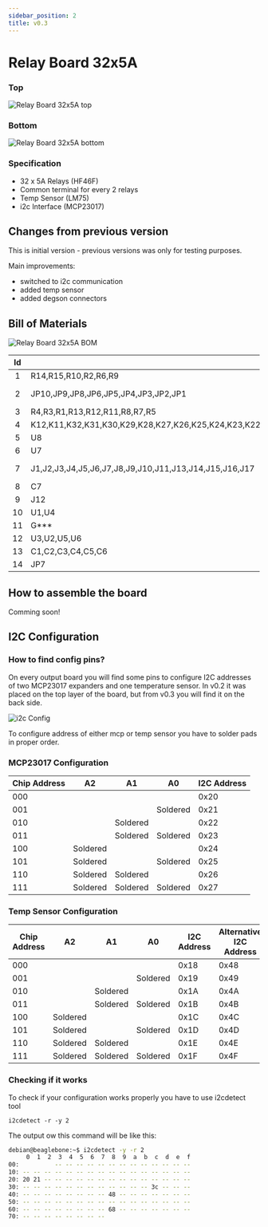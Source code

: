 ```yaml
---
sidebar_position: 2
title: v0.3
---
```


# Relay Board 32x5A

### Top

![Relay Board 32x5A top](/img/32x5a_v0.3_top_small.jpg)

### Bottom

![Relay Board 32x5A bottom](/img/32x5a_v0.3_bottom_small.jpg)

### Specification

- 32 x 5A Relays (HF46F)
- Common terminal for every 2 relays
- Temp Sensor (LM75)
- i2c Interface (MCP23017)

## Changes from previous version

This is initial version - previous versions was only for testing purposes.

Main improvements:

- switched to i2c communication
- added temp sensor
- added degson connectors

## Bill of Materials

![Relay Board 32x5A BOM](/img/32x5a_v0.3_bom.jpg)


|Id |Oznaczenie                                                                                                            |Obudowa                                              |Ilość|Oznaczenie          |
|:-:|----------------------------------------------------------------------------------------------------------------------|-----------------------------------------------------|-----|--------------------|
|1  |R14,R15,R10,R2,R6,R9                                                                                                  |R_0603_1608Metric                                    |6    |4.7k                |
|2  |JP10,JP9,JP8,JP6,JP5,JP4,JP3,JP2,JP1                                                                                  |SolderJumper-2_P1.3mm_Open_RoundedPad1.0x1.5mm       |9    |NO_Small            |
|3  |R4,R3,R1,R13,R12,R11,R8,R7,R5                                                                                         |R_0603_1608Metric                                    |9    |10k                 |
|4  |K12,K11,K32,K31,K30,K29,K28,K27,K26,K25,K24,K23,K22,K21,K20,K19,K18,K17,K16,K15,K14,K13,K10,K9,K8,K7,K6,K5,K4,K3,K2,K1|HF46F                                                |32   |HF46F               |
|5  |U8                                                                                                                    |MSOP-8_3x3mm_P0.65mm                                 |1    |MCP9808_MSOP        |
|6  |U7                                                                                                                    |SO-8_3.9x4.9mm_P1.27mm                               |1    |MCP9808_SO8         |
|7  |J1,J2,J3,J4,J5,J6,J7,J8,J9,J10,J11,J13,J14,J15,J16,J17                                                                |PhoenixContact_GMSTBA_2,5_3-G_1x03_P7.50mm_Horizontal|16   |Screw_Terminal_01x03|
|8  |C7                                                                                                                    |C_0603_1608Metric                                    |1    |100n                |
|9  |J12                                                                                                                   |PinHeader_2x04_P2.54mm_Vertical                      |1    |Conn_02x04_Odd_Even |
|10 |U1,U4                                                                                                                 |SSOP-28_5.3x10.2mm_P0.65mm                           |2    |MCP23017_SS         |
|11 |G***                                                                                                                  |boneIO_LOGO                                          |1    |LOGO                |
|12 |U3,U2,U5,U6                                                                                                           |SOIC-18W_7.5x11.6mm_P1.27mm                          |4    |ULN2803A            |
|13 |C1,C2,C3,C4,C5,C6                                                                                                     |C_0603_1608Metric                                    |6    |100nF               |
|14 |JP7   

## How to assemble the board

Comming soon!

## I2C Configuration

### How to find config pins?

On every output board you will find some pins to configure I2C addresses of two MCP23017 expanders and one temperature sensor. In v0.2 it was placed on the top layer of the board, but from v0.3 you will find it on the back side.

![i2c Config](/img/i2c-config.jpg)

To configure address of either mcp or temp sensor you have to solder pads in proper order.

### MCP23017 Configuration

| Chip Address | A2       | A1       | A0       | I2C Address |
| ------------ | -------- | -------- | -------- | ----------- |
| 000          |          |          |          | 0x20        |
| 001          |          |          | Soldered | 0x21        |
| 010          |          | Soldered |          | 0x22        |
| 011          |          | Soldered | Soldered | 0x23        |
| 100          | Soldered |          |          | 0x24        |
| 101          | Soldered |          | Soldered | 0x25        |
| 110          | Soldered | Soldered |          | 0x26        |
| 111          | Soldered | Soldered | Soldered | 0x27        |

### Temp Sensor Configuration

| Chip Address | A2       | A1       | A0       | I2C Address | Alternative I2C Address |
| ------------ | -------- | -------- | -------- | ----------- | ----------------------- |
| 000          |          |          |          | 0x18        | 0x48                    |
| 001          |          |          | Soldered | 0x19        | 0x49                    |
| 010          |          | Soldered |          | 0x1A        | 0x4A                    |
| 011          |          | Soldered | Soldered | 0x1B        | 0x4B                    |
| 100          | Soldered |          |          | 0x1C        | 0x4C                    |
| 101          | Soldered |          | Soldered | 0x1D        | 0x4D                    |
| 110          | Soldered | Soldered |          | 0x1E        | 0x4E                    |
| 111          | Soldered | Soldered | Soldered | 0x1F        | 0x4F                    |

### Checking if it works

To check if your configuration works properly you have to use i2cdetect tool

```console
i2cdetect -r -y 2
```

The output ow this command will be like this:

```bash
debian@beaglebone:~$ i2cdetect -y -r 2
     0  1  2  3  4  5  6  7  8  9  a  b  c  d  e  f
00:          -- -- -- -- -- -- -- -- -- -- -- -- --
10: -- -- -- -- -- -- -- -- -- -- -- -- -- -- -- --
20: 20 21 -- -- -- -- -- -- -- -- -- -- -- -- -- --
30: -- -- -- -- -- -- -- -- -- -- -- -- 3c -- -- --
40: -- -- -- -- -- -- -- -- 48 -- -- -- -- -- -- --
50: -- -- -- -- -- -- -- -- -- -- -- -- -- -- -- --
60: -- -- -- -- -- -- -- -- 68 -- -- -- -- -- -- --
70: -- -- -- -- -- -- -- --
```
